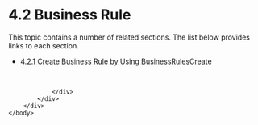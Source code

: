 <html dir="LTR" xmlns:mshelp="http://msdn.microsoft.com/mshelp" xmlns:ddue="http://ddue.schemas.microsoft.com/authoring/2003/5" xmlns:xlink="http://www.w3.org/1999/xlink" xmlns:tool="http://www.microsoft.com/tooltip">
    <head>
        <meta http-equiv="Content-Type" content="text/html; CHARSET=utf-8"></meta>
        <meta name="save" content="history"></meta>
        <title>4.2 Business Rule</title>
        <xml>
            <mshelp:toctitle title="4.2 Business Rule"></mshelp:toctitle>
            <mshelp:rltitle title="[MS-SSMDSWS-15]: Business Rule"></mshelp:rltitle>
            <mshelp:keyword index="A" term="2d91289a-d238-4b93-a82c-778a62eb86b5"></mshelp:keyword>
            <mshelp:attr name="DCSext.ContentType" value="open specification"></mshelp:attr>
            <mshelp:attr name="AssetID" value="2d91289a-d238-4b93-a82c-778a62eb86b5"></mshelp:attr>
            <mshelp:attr name="TopicType" value="kbRef"></mshelp:attr>
            <mshelp:attr name="DCSext.Title" value="[MS-SSMDSWS-15]: Business Rule" />
        </xml>
    </head>
    <body>
        <div id="header">
            <h1 class="heading">4.2 Business Rule</h1>
        </div>
        <div id="mainSection">
            <div id="mainBody">
                <div id="allHistory" class="saveHistory"></div>
                <div id="sectionSection0" class="section" name="collapseableSection">
                    <p>This topic contains a number of related sections. The list below provides links to each section.<br /></p><ul><li><span><a href="b25fddbb-ded4-41a1-9fef-0a83bebfda2a.md">4.2.1 Create Business Rule by Using BusinessRulesCreate</a></span></li></ul><p><br /></p>


                </div>
            </div>
        </div>
    </body>
</html>